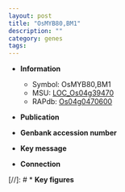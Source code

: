 ```yaml
---
layout: post
title: "OsMYB80,BM1"
description: ""
category: genes
tags: 
---
```


* **Information**  
    + Symbol: OsMYB80,BM1  
    + MSU: [LOC_Os04g39470](http://rice.uga.edu/cgi-bin/ORF_infopage.cgi?orf=LOC_Os04g39470)  
    + RAPdb: [Os04g0470600](http://rapdb.dna.affrc.go.jp/viewer/gbrowse_details/irgsp1?name=Os04g0470600)  

* **Publication**  

* **Genbank accession number**  

* **Key message**  

* **Connection**  

[//]: # * **Key figures**  


